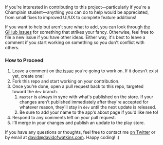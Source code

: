 If you're interested in contributing to this project—particularly if you're a Champlain student—anything you can do to help would be appreciated, from small fixes to improved UI/UX to complete feature additions!

If you want to help but aren't sure what to add, you can look through [the GiHub Issues](../../issues) for something that strikes your fancy. Otherwise, feel free to file a new issue if you have other ideas. Either way, it's best to leave a comment if you start working on something so you don't conflict with others.

### How to Proceed

1. Leave a comment on [the issue](../../issues) you're going to work on. If it doesn't exist yet, create one!
1. Fork this repo and start working on your contribution.
2. Once you're done, open a pull request back to this repo, targeted toward the `dev` branch.
    1. `master` is always in sync with what's published on the store. If your changes aren't published immediately after they're accepted for whatever reason, they'll stay in `dev` until the next update is released.
    2. Be sure to add your name to the app's about page if you'd like me to!
3. Respond to any comments left on your pull request.
4. I'll merge in your changes and publish an update to the play store.

If you have any questions or thoughts, feel free to contact me [on Twitter](https://www.twitter.com/davidwatkinz) or by email at [david@davidofwatkins.com](mailto:david@davidofwatkins.com). Happy coding! :)
